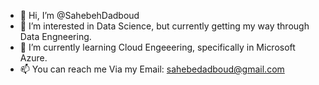 - 👋 Hi, I’m @SahebehDadboud
- 👀 I’m interested in Data Science, but currently getting my way through Data Engneering. 
- 🌱 I’m currently learning Cloud Engeeering, specifically in Microsoft Azure.
- 📫 You can reach me Via my Email: sahebedadboud@gmail.com

<!---
Data scientist/Data Engineer with 3+ years of experience in executing data-driven solutions to increase efficiency and accuracy of internal data-processing. Experienced in data regression models, using predictive data modelling, and analyzing data mining algorithms with a history of working in the banking industry and meteorology to deliver insights and implement action-oriented solutions to complex business problems. Currently working as a Data Engineer in Emotional Data Extension (EDE) to create a data platform and model AI algorithms (Emotional AI) to predict individual's emotional ptofiles.
--->
